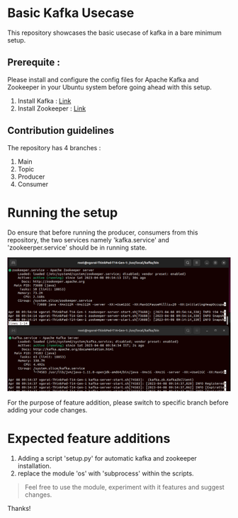 # Basic Kafka Usecase

This repository showcases the basic usecase of kafka in a bare minimum setup. 


## Prerequite : 
Please install and configure the config files for Apache Kafka and Zookeeper in your Ubuntu system before going ahead with this setup.
1. Install Kafka : [Link](https://kafka.apache.org/downloads)
2. Install Zookeeper : [Link](https://zookeeper.apache.org/releases.html)


## Contribution guidelines
The repository has 4 branches : 
1. Main
2. Topic
3. Producer
4. Consumer


# Running the setup 
Do ensure that before running the producer, consumers from this repository, the two services namely 'kafka.service' and 'zookeerper.service' should be in running state. 

![Servies](./img/services.png)

For the purpose of feature addition, please switch to specific branch before adding your code changes.

# Expected feature additions
1. Adding a script 'setup.py' for automatic kafka and zookeeper installation.
2. replace the module 'os' with 'subprocess' within the scripts.

> Feel free to use the module, experiment with it features and suggest changes.

Thanks!